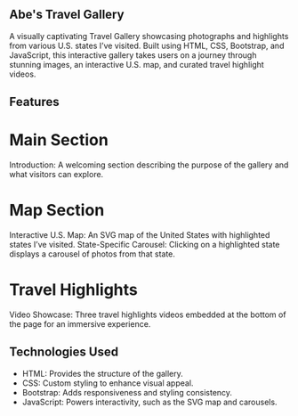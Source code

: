 ## Abe's Travel Gallery
A visually captivating Travel Gallery showcasing photographs and highlights from various U.S. states I’ve visited. Built using HTML, CSS, Bootstrap, and JavaScript, this interactive gallery takes users on a journey through stunning images, an interactive U.S. map, and curated travel highlight videos.

## Features
# Main Section
Introduction: A welcoming section describing the purpose of the gallery and what visitors can explore.
# Map Section
Interactive U.S. Map: An SVG map of the United States with highlighted states I’ve visited.
State-Specific Carousel: Clicking on a highlighted state displays a carousel of photos from that state.
# Travel Highlights
Video Showcase: Three travel highlights videos embedded at the bottom of the page for an immersive experience.

## Technologies Used
- HTML: Provides the structure of the gallery.
- CSS: Custom styling to enhance visual appeal.
- Bootstrap: Adds responsiveness and styling consistency.
- JavaScript: Powers interactivity, such as the SVG map and carousels.
